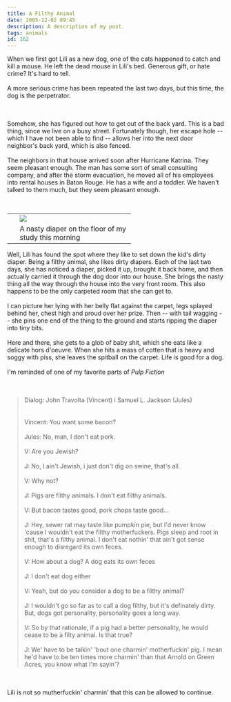 ```yaml
---
title: A Filthy Animal
date: 2005-12-02 09:45
description: A description of my post.
tags: animals
id: 162
---
```

When we first got Lili as a new dog, one of the cats happened to catch and kill a mouse.  He left the dead mouse in Lili's bed.  Generous gift, or hate crime?  It's hard to tell.<br />
<br />
A more serious crime has been repeated the last two days, but this time, the dog is the perpetrator.<br />

<span class="spanEndPreview">&nbsp;</span><br /><br />Somehow, she has figured out how to get out of the back yard.  This is a bad thing, since we live on a busy street.  Fortunately though, her escape hole -- which I have not been able to find -- allows her into the next door neighbor's back yard, which is also fenced.<br />
<br />
The neighbors in that house arrived soon after Hurricane Katrina.  They seem pleasant enough.  The man has some sort of small consulting company, and after the storm evacuation, he moved all of his employees into rental houses in Baton Rouge.  He has a wife and a toddler.  We haven't talked to them much, but they seem pleasant enough.<br />
<br />
<table cellpadding="2" align="right"><tr><td width="5" rowspan="2"><spacer type="block" width="5" height="1"></spacer></td><td width="250" ><img src="/img/diaper.jpg"/></td></tr><tr><td class="caption" width="250">A nasty diaper on the floor of my study this morning</td></tr></table><br />
<br />
Well, Lili has found the spot where they like to set down the kid's dirty diaper.  Being a filthy animal, she likes dirty diapers.  Each of the last two days, she has noticed a diaper, picked it up, brought it back home, and then actually carried it through the dog door into our house.  She brings the nasty thing all the way through the house into the very front room.  This also happens to be the only carpeted room that she can get to.  <br />
<br />
I can picture her lying with her belly flat against the carpet, legs splayed behind her, chest high and proud over her prize.  Then -- with tail wagging -- she pins one end of the thing to the ground and starts ripping the diaper into tiny bits.<br />
<br />
Here and there, she gets to a glob of baby shit, which she eats like a delicate hors d'oeuvre.  When she hits a mass of cotten that is heavy and soggy with piss, she leaves the spitball on the carpet.  Life is good for a dog.<br />
<br />
I'm reminded  of one of my favorite parts of <i>Pulp Fiction</i><br />
<br />
<br />
<blockquote>Dialog: John Travolta (Vincent) i Samuel L. Jackson (Jules)<br />
<br />
<br />
Vincent:  You want some bacon?<br />
<br />
Jules:  No, man, I don't eat pork.<br />
<br />
V:  Are you Jewish?<br />
<br />
J:  No, I ain't Jewish, i just don't dig on swine, that's all.<br />
<br />
V:  Why not?<br />
<br />
J:  Pigs are filthy animals. I don't eat filthy animals.<br />
<br />
V:  But bacon tastes good, pork chops taste good...<br />
<br />
J:  Hey, sewer rat may taste like pumpkin pie, but I'd never know 'cause I wouldn't eat the filthy motherfuckers. Pigs sleep and root in shit, that's a filthy animal. I don't eat nothin' that ain't got sense enough to disregard its own feces.<br />
<br />
V:  How about a dog? A dog eats its own feces<br />
<br />
J:  I don't eat dog either<br />
<br />
V:  Yeah, but do you consider a dog to be a filthy animal?<br />
<br />
J:  I wouldn't go so far as to call a dog filthy, but it's definately dirty. But, dogs got personality, personality goes a long way.<br />
<br />
V:  So by that rationale, if a pig had a better personality, he would cease to be a filty animal. Is that true?<br />
<br />
J:  We' have to be talkin' 'bout one charmin' motherfuckin' pig. I mean he'd have to be ten times more charmin' than that Arnold on Green Acres, you know what I'm sayin'?<br />
</blockquote><br />
<br />
Lili is not so mutherfuckin' charmin' that this can be allowed to continue.<br />

